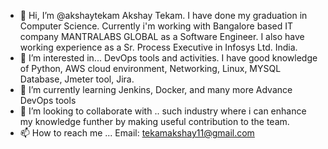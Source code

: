 - 👋 Hi, I’m @akshaytekam
Akshay Tekam. I have done my graduation in Computer Science. 
Currently i'm working with Bangalore based IT company MANTRALABS GLOBAL as a Software Engineer.
I also have working experience as a Sr. Process Executive in Infosys Ltd. India.
- 👀 I’m interested in...
DevOps tools and activities. I have good knowledge of Python, AWS cloud environment, Networking, Linux, MYSQL Database, Jmeter tool, Jira.
- 🌱 I’m currently learning 
Jenkins, Docker, and many more Advance DevOps tools  
- 💞️ I’m looking to collaborate with ..
such industry where i can enhance my knowledge funther by making useful contribution to the team.
- 📫 How to reach me ...
Email: tekamakshay11@gmail.com

<!---
akshaytekam/akshaytekam is a ✨ special ✨ repository because its `README.md` (this file) appears on your GitHub profile.
You can click the Preview link to take a look at your changes.
--->

